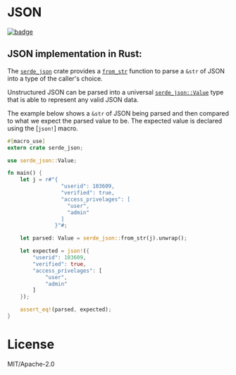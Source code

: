 # JSON
[![badge]][`serde_json`]

## JSON implementation in Rust:

The [`serde_json`] crate provides a [`from_str`] function to parse a `&str` of
JSON into a type of the caller's choice.

Unstructured JSON can be parsed into a universal [`serde_json::Value`] type that
is able to represent any valid JSON data.

The example below shows a `&str` of JSON being parsed and then compared to what
we expect the parsed value to be. The expected value is declared using the
[`json!`] macro.

```rust
#[macro_use]
extern crate serde_json;

use serde_json::Value;

fn main() {
    let j = r#"{
                 "userid": 103609,
                 "verified": true,
                 "access_privelages": [
                   "user",
                   "admin"
                 ]
               }"#;

    let parsed: Value = serde_json::from_str(j).unwrap();

    let expected = json!({
        "userid": 103609,
        "verified": true,
        "access_privelages": [
            "user",
            "admin"
        ]
    });

    assert_eq!(parsed, expected);
}
```

# License

MIT/Apache-2.0

<!-- Links -->

[badge]: https://img.shields.io/crates/v/serde_json.svg?label=serde_json
[`serde_json`]: https://docs.serde.rs/serde_json/
[`from_str`]: https://docs.serde.rs/serde_json/fn.from_str.html
[`serde_json::Value`]: https://docs.serde.rs/serde_json/enum.Value.html
[`json!]: https://docs.serde.rs/serde_json/macro.json.html
